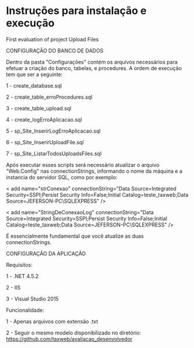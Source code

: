 # Instruções para instalação e execução
First evaluation of project Upload Files

CONFIGURAÇÃO DO BANCO DE DADOS

Dentro da pasta "Configurações" contém os arquivos necessários para efetuar a criação do banco, tabelas, e procedures.
A ordem de execução tem que ser a seguinte:

1 - create_database.sql

2 - create_table_erroProcedures.sql

3 - create_table_upload.sql

4 - create_logErroAplicacao.sql

5 - sp_Site_InserirLogErroAplicacao.sql

6 - sp_Site_InserirUploadFile.sql

7 - sp_Site_ListarTodosUploadsFiles.sql


Após executar esses scripts será necessário atualizar o arquivo "Web.Config" nas connectionStrings, informando o nome da máquina e a instancia do servidor SQL,
como por exemplo: 

< add name="strConexao" connectionString="Data Source=Integrated Security=SSPI;Persist Security Info=False;Initial Catalog=teste_taxweb;Data Source=JEFERSON-PC\SQLEXPRESS" />


< add name="StringDeConexaoLog" connectionString="Data Source=Integrated Security=SSPI;Persist Security Info=False;Initial Catalog=teste_taxweb;Data Source=JEFERSON-PC\SQLEXPRESS" />

É essencialmente fundamental que você atualize as duas connectionStrings.

CONFIGURAÇÃO DA APLICAÇÃO

Requisitos: 


1 - .NET 4.5.2

2 - IIS

3 - Visual Studio 2015

Funcionalidade:

1 - Apenas arquivos com extensão .txt

2 - Seguir o mesmo modelo disponibilizado no diretório: https://github.com/taxweb/avaliacao_desenvolvedor
